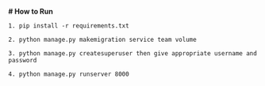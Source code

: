 **# How to Run** 

`1. pip install -r requirements.txt`

`2. python manage.py makemigration service team volume `

`3. python manage.py createsuperuser then give appropriate username and password `

`4. python manage.py runserver 8000`